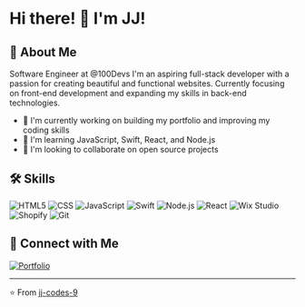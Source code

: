 # Hi there! 👋 I'm JJ!

## 🚀 About Me
Software Engineer at @100Devs
I'm an aspiring full-stack developer with a passion for creating beautiful and functional websites. Currently focusing on front-end development and expanding my skills in back-end technologies.

- 🔭 I'm currently working on building my portfolio and improving my coding skills
- 🌱 I'm learning JavaScript, Swift, React, and Node.js
- 👯 I'm looking to collaborate on open source projects

## 🛠 Skills
![HTML5](https://img.shields.io/badge/HTML5-E34F26?style=for-the-badge&logo=html5&logoColor=white)
![CSS](https://img.shields.io/badge/CSS-1572B6?style=for-the-badge&logo=css3&logoColor=white)
![JavaScript](https://img.shields.io/badge/JavaScript-F7DF1E?style=for-the-badge&logo=javascript&logoColor=black)
![Swift](https://img.shields.io/badge/Swift-FA7343?style=for-the-badge&logo=swift&logoColor=white)
![Node.js](https://img.shields.io/badge/Node.js-339933?style=for-the-badge&logo=nodedotjs&logoColor=white)
![React](https://img.shields.io/badge/React-61DAFB?style=for-the-badge&logo=react&logoColor=black)
![Wix Studio](https://img.shields.io/badge/Wix%20Studio-FF5700?style=for-the-badge&logo=wix&logoColor=white)
![Shopify](https://img.shields.io/badge/Shopify-7AB55C?style=for-the-badge&logo=shopify&logoColor=white)
![Git](https://img.shields.io/badge/Git-F05032?style=for-the-badge&logo=git&logoColor=white)


## 🤝 Connect with Me
[![Portfolio](https://img.shields.io/badge/-Portfolio-000000?style=flat-square&logo=react&logoColor=white)](https://jjatwork.com/)

---

⭐️ From [jj-codes-9](https://github.com/jj-codes-9)
